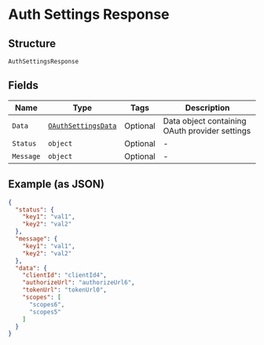 
# Auth Settings Response

## Structure

`AuthSettingsResponse`

## Fields

| Name | Type | Tags | Description |
|  --- | --- | --- | --- |
| `Data` | [`OAuthSettingsData`](../../doc/models/o-auth-settings-data.md) | Optional | Data object containing OAuth provider settings |
| `Status` | `object` | Optional | - |
| `Message` | `object` | Optional | - |

## Example (as JSON)

```json
{
  "status": {
    "key1": "val1",
    "key2": "val2"
  },
  "message": {
    "key1": "val1",
    "key2": "val2"
  },
  "data": {
    "clientId": "clientId4",
    "authorizeUrl": "authorizeUrl6",
    "tokenUrl": "tokenUrl0",
    "scopes": [
      "scopes6",
      "scopes5"
    ]
  }
}
```

